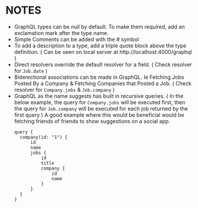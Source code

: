 # NOTES

- GraphQL types can be null by default. To make them required, add an exclamation mark after the type name.
- Simple Comments can be added with the # symbol
- To add a description to a type, add a triple quote block above the type definition. ( Can be seen on local server at http://localhost:4000/graphql )
- Direct resolvers override the default resolver for a field. ( Check resolver for `Job.date` )
- Biderectional associations can be made in GraphQL. Ie Fetching Jobs Posted By a Company & Fetching Companies that Posted a Job. ( Check resolver for `Company.jobs` & `Job.company` )
- GraphQL as the name suggests has built in recursive queries.
  ( In the below example, the query for `Company.jobs` will be executed first, then the query for `Job.company` will be executed for each job returned by the first query )
  A good example where this would be beneficial would be fetching friends of friends to show suggestions on a social app.
  ```
  query {
    company(id: "1") {
        id
        name
        jobs {
            id
            title
            company {
                id
                name
            }
        }
    }
  }
  ```
